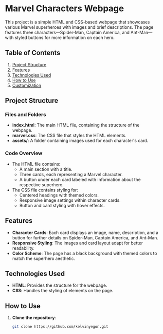 # Marvel Characters Webpage

This project is a simple HTML and CSS-based webpage that showcases various Marvel superheroes with images and brief descriptions. The page features three characters—Spider-Man, Captain America, and Ant-Man—with styled buttons for more information on each hero.

## Table of Contents
1. [Project Structure](#project-structure)
2. [Features](#features)
3. [Technologies Used](#technologies-used)
4. [How to Use](#how-to-use)
5. [Customization](#customization)

## Project Structure

### Files and Folders
- **index.html**: The main HTML file, containing the structure of the webpage.
- **marvel.css**: The CSS file that styles the HTML elements.
- **assets/**: A folder containing images used for each character's card.

### Code Overview
- The HTML file contains:
  - A main section with a title.
  - Three cards, each representing a Marvel character.
  - A button under each card labeled with information about the respective superhero.
- The CSS file contains styling for:
  - Centered headings with themed colors.
  - Responsive image settings within character cards.
  - Button and card styling with hover effects.

## Features
- **Character Cards**: Each card displays an image, name, description, and a button for further details on Spider-Man, Captain America, and Ant-Man.
- **Responsive Styling**: The images and card layout adapt for better readability.
- **Color Scheme**: The page has a black background with themed colors to match the superhero aesthetic.

## Technologies Used
- **HTML**: Provides the structure for the webpage.
- **CSS**: Handles the styling of elements on the page.

## How to Use
1. **Clone the repository**:
   ```bash
   git clone https://github.com/kelvinyegon.git
